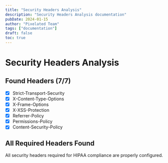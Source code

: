 ```yaml
---
title: "Security Headers Analysis"
description: "Security Headers Analysis documentation"
pubDate: 2024-01-15
author: "Pixelated Team"
tags: ["documentation"]
draft: false
toc: true
---
```


# Security Headers Analysis

## Found Headers (7/7)
- [x] Strict-Transport-Security
- [x] X-Content-Type-Options
- [x] X-Frame-Options
- [x] X-XSS-Protection
- [x] Referrer-Policy
- [x] Permissions-Policy
- [x] Content-Security-Policy

## All Required Headers Found
All security headers required for HIPAA compliance are properly configured.
